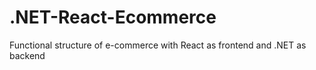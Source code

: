 # .NET-React-Ecommerce
Functional structure of e-commerce with React as frontend and .NET as backend
